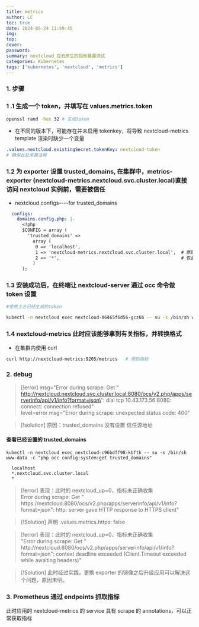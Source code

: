 ```yaml
---
title: metrics
author: LC
toc: true
date: 2024-05-24 11:59:45
img:
top:
cover:
password:
summary: nextcloud 在云原生的指标暴露测试
categories: Kubernetes
tags: ['kubernetes', 'nextcloud', 'metrics']
---
```


### 1. 步骤
### 1 .1 生成一个 token，并填写在 values.metrics.token

```bash
openssl rand -hex 32 # 生成token
```

- 在不同的版本下，可能存在并未启用 tokenkey，将导致 nextcloud-metrics template 渲染时缺少一个变量

```yaml
.values.nextcloud.existingSecret.tokenKey: nextcloud-token
# 确保此处未被注释
```

### 1.2 为 exporter 设置 trusted_domains, 在集群中，metrics-exporter (nextcloud-metrics.nextcloud.svc.cluster.local)直接访问 nextcloud 实例前，需要被信任

- nextcloud.configs----for trusted_domains
```yaml
  configs:
    domains.config.php: |-
      <?php
      $CONFIG = array (
        'trusted_domains' =>
          array (
           0 => 'localhost',
           1 => 'nextcloud-metrics.nextcloud.svc.cluster.local',  # 原理上，这里生效即可，但是这个实际却没有作用，因为是在nextcloud的配置中，所以不遵从k8s网络规则
           2 => '*',                                              # 仅此处生效，10.0.0.0/8 不生效
          )
      );
```

### 1.3 安装成功后，在终端让 nextcloud-server 通过 occ  命令做 token 设置

```bash
#使用上方已经生成的token

kubectl -n nextcloud exec nextcloud-86465f6d56-gcz6b -- su -s /bin/sh www-data -c "php occ config:app:set serverinfo token --value 9077a6605148d99de4f1dc6adaa30ad32ad406d7ef434b4abd8e7f8999a2ea2c" # server设置 token
```

### 1.4 nextcloud-metrics 此时应该能够拿到有关指标，并转换格式

- 在集群内使用 curl 
```bash
curl http://nextcloud-metrics:9205/metrics   # 得到指标
```
### 2. debug
>[!error]
>msg="Error during scrape: Get \" http://nextcloud.nextcloud.svc.cluster.local:8080/ocs/v2.php/apps/serverinfo/api/v1/info?format=json\": dial tcp 10.43.173.56:8080: connect: connection refused" \
>level=error msg="Error during scrape: unexpected status code: 400"

>[!solution]
>原因：trusted_domains 没有设置 信任源地址

#### 查看已经设置的 trusted_domains
```
kubectl -n nextcloud exec nextcloud-c96bdff98-kbftk -- su -s /bin/sh www-data -c "php occ config:system:get trusted_domains"

  localhost
  *.nextcloud.svc.cluster.local
  *
```

>[!error] 
>表现：此时的 nextcloud_up=0，指标未正确收集 \
>Error during scrape: Get \" https://nextcloud:8080/ocs/v2.php/apps/serverinfo/api/v1/info?format=json\": http: server gave HTTP response to HTTPS client" 


>[!Solution]
>声明 .values.metrics.https: false 

>[!error] 
>表现：此时的 nextcloud_up=0，指标未正确收集 \
>"Error during scrape: Get \" http://nextcloud:8080/ocs/v2.php/apps/serverinfo/api/v1/info?format=json\": context deadline exceeded (Client.Timeout exceeded while awaiting headers)"

>[!Solution]
>此时经过实践，更换 exporter 的镜像之后升级应用可以解决这个问题，原因未明。


### 3. Prometheus 通过 endpoints 抓取指标
此时应用的 nextcloud-metrics 的 service 具有 scrape 的 annotations，可以正常获取指标



